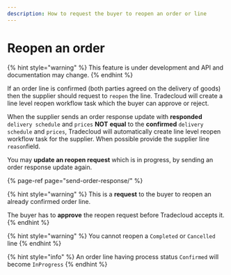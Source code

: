 ```yaml
---
description: How to request the buyer to reopen an order or line
---
```


# Reopen an order

{% hint style="warning" %}
This feature is under development and API and documentation may change.
{% endhint %}

If an order line is confirmed \(both parties agreed on the delivery of goods\) then the supplier should request to `reopen` the line. Tradecloud will create a line level reopen workflow task which the buyer can approve or reject.

When the supplier sends an order response update with **responded** `delivery schedule` and `prices` **NOT** **equal** to the **confirmed** `delivery schedule` and `prices`, Tradecloud will automatically create line level reopen workflow task for the supplier. When possible provide the supplier line `reason`field.

You may **update an reopen request** which is in progress, by sending an order response update again.

{% page-ref page="send-order-response/" %}

{% hint style="warning" %}
This is a **request** to the buyer to reopen an already confirmed order line.

The buyer has to **approve** the reopen request before Tradecloud accepts it.
{% endhint %}

{% hint style="warning" %}
You cannot reopen a `Completed` or `Cancelled` line
{% endhint %}

{% hint style="info" %}
An order line having process status `Confirmed` will become `InProgress`
{% endhint %}

